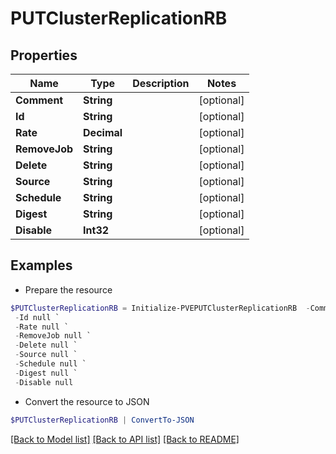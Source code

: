 # PUTClusterReplicationRB
## Properties

Name | Type | Description | Notes
------------ | ------------- | ------------- | -------------
**Comment** | **String** |  | [optional] 
**Id** | **String** |  | [optional] 
**Rate** | **Decimal** |  | [optional] 
**RemoveJob** | **String** |  | [optional] 
**Delete** | **String** |  | [optional] 
**Source** | **String** |  | [optional] 
**Schedule** | **String** |  | [optional] 
**Digest** | **String** |  | [optional] 
**Disable** | **Int32** |  | [optional] 

## Examples

- Prepare the resource
```powershell
$PUTClusterReplicationRB = Initialize-PVEPUTClusterReplicationRB  -Comment null `
 -Id null `
 -Rate null `
 -RemoveJob null `
 -Delete null `
 -Source null `
 -Schedule null `
 -Digest null `
 -Disable null
```

- Convert the resource to JSON
```powershell
$PUTClusterReplicationRB | ConvertTo-JSON
```

[[Back to Model list]](../README.md#documentation-for-models) [[Back to API list]](../README.md#documentation-for-api-endpoints) [[Back to README]](../README.md)

